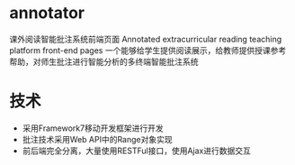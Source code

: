 # annotator
课外阅读智能批注系统前端页面
Annotated extracurricular reading teaching platform front-end pages
一个能够给学生提供阅读展示，给教师提供授课参考帮助，对师生批注进行智能分析的多终端智能批注系统

# 技术
- 采用Framework7移动开发框架进行开发
- 批注技术采用Web API中的Range对象实现
- 前后端完全分离，大量使用RESTFul接口，使用Ajax进行数据交互
